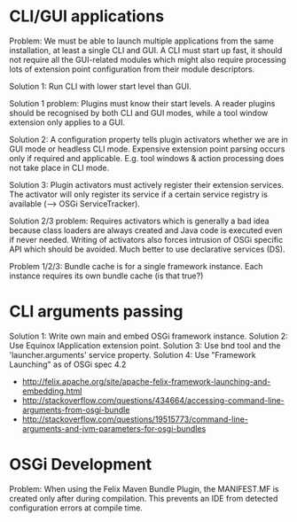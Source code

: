 CLI/GUI applications
====================

Problem: We must be able to launch multiple applications from the same installation,
at least a single CLI and GUI. A CLI must start up fast, it should not require
all the GUI-related modules which might also require processing lots of
extension point configuration from their module descriptors.

Solution 1: Run CLI with lower start level than GUI.

Solution 1 problem: Plugins must know their start levels. A reader plugins should be
recognised by both CLI and GUI modes, while a tool window extension only applies to
a GUI.

Solution 2: A configuration property tells plugin activators whether we are in
GUI mode or headless CLI mode. Expensive extension point parsing occurs only
if required and applicable. E.g. tool windows & action processing does not take
place in CLI mode.

Solution 3: Plugin activators must actively register their extension services.
The activator will only register its service if a certain service registry is available
(--> OSGi ServiceTracker).

Solution 2/3 problem: Requires activators which is generally a bad idea because class
loaders are always created and Java code is executed even if never needed. Writing of
activators also forces intrusion of OSGi specific API which should be avoided.
Much better to use declarative services (DS).

Problem 1/2/3: Bundle cache is for a single framework instance. Each instance requires
its own bundle cache (is that true?)

CLI arguments passing
=====================

Solution 1: Write own main and embed OSGi framework instance.
Solution 2: Use Equinox IApplication extension point.
Solution 3: Use bnd tool and the 'launcher.arguments' service property.
Solution 4: Use "Framework Launching" as of OSGi spec 4.2
* http://felix.apache.org/site/apache-felix-framework-launching-and-embedding.html
* http://stackoverflow.com/questions/434664/accessing-command-line-arguments-from-osgi-bundle
* http://stackoverflow.com/questions/19515773/command-line-arguments-and-jvm-parameters-for-osgi-bundles


OSGi Development
================

Problem: When using the Felix Maven Bundle Plugin, the MANIFEST.MF is created only after during 
compilation. This prevents an IDE from detected configuration errors at compile time.


